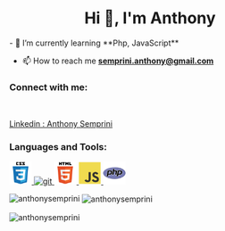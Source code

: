 <h1 align="center">Hi 👋, I'm Anthony</h1>
- 🌱 I’m currently learning **Php, JavaScript**

- 📫 How to reach me **semprini.anthony@gmail.com**

<h3 align="left">Connect with me:</h3>
    <img src="https://cdn.dribbble.com/users/1162077/screenshots/3848914/programmer.gif" alt="">
<p align="left">
<div class="badge-base LI-profile-badge" data-locale="fr_FR" data-size="medium" data-theme="light" data-type="VERTICAL" data-vanity="anthony-semprini-5a4066145" data-version="v1"><a class="badge-base__link LI-simple-link" href="https://fr.linkedin.com/in/anthony-semprini-5a4066145?trk=profile-badge"> Linkedin : Anthony Semprini</a></div>
              
</p>

<h3 align="left">Languages and Tools:</h3>
<p align="left"> <a href="https://www.w3schools.com/css/" target="_blank" rel="noreferrer"> <img src="https://raw.githubusercontent.com/devicons/devicon/master/icons/css3/css3-original-wordmark.svg" alt="css3" width="40" height="40"/> </a> <a href="https://git-scm.com/" target="_blank" rel="noreferrer"> <img src="https://www.vectorlogo.zone/logos/git-scm/git-scm-icon.svg" alt="git" width="40" height="40"/> </a> <a href="https://www.w3.org/html/" target="_blank" rel="noreferrer"> <img src="https://raw.githubusercontent.com/devicons/devicon/master/icons/html5/html5-original-wordmark.svg" alt="html5" width="40" height="40"/> </a> <a href="https://developer.mozilla.org/en-US/docs/Web/JavaScript" target="_blank" rel="noreferrer"> <img src="https://raw.githubusercontent.com/devicons/devicon/master/icons/javascript/javascript-original.svg" alt="javascript" width="40" height="40"/> </a> <a href="https://www.php.net" target="_blank" rel="noreferrer"> <img src="https://raw.githubusercontent.com/devicons/devicon/master/icons/php/php-original.svg" alt="php" width="40" height="40"/> </a> </p>

<p><img align="left" src="https://github-readme-stats.vercel.app/api/top-langs?username=anthonysemprini&show_icons=true&locale=en&layout=compact" alt="anthonysemprini" /></p>

<p>&nbsp;<img align="center" src="https://github-readme-stats.vercel.app/api?username=anthonysemprini&show_icons=true&locale=en" alt="anthonysemprini" /></p>

<p><img align="center" src="https://github-readme-streak-stats.herokuapp.com/?user=anthonysemprini&" alt="anthonysemprini" /></p>

<script src="https://platform.linkedin.com/badges/js/profile.js" async defer type="text/javascript"></script>
